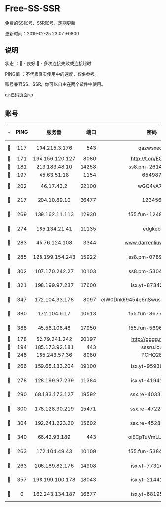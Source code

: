 # Free-SS-SSR

免费的SS账号、SSR账号，定期更新

更新时间：2019-02-25 23:07 +0800

## 说明

状态     ：🙂 - 良好 🙁 - 多次连接失败或连接超时

PING值   ：不代表真实使用中的速度，仅供参考。

账号兼容SS、SSR，你可以自由在两个软件中使用。

👉[扫码页面](https://liesauer.github.io/free-ss-ssr.github.io/)👈

## 账号

|-|PING|服务器|端口|密码|加密方式|区域|
|:----:|:----:|:-----:|-----:|:----:|:----:|:----:|
|🙂|117|104.215.3.176|543|qazwsxedc|aes-256-gcm|JP|
|🙂|171|194.156.120.127|8080|http://t.cn/EGJIyrl|rc4-md5|RU|
|🙂|181|213.183.48.10|14258|ss8.pm-26148872|rc4-md5|RU|
|🙂|197|45.63.51.18|1154|654987|chacha20|US|
|🙂|202|46.17.43.2|22100|wGQ4vA7D|aes-256-gcm|RU|
|🙂|217|204.10.89.10|36477|123456|aes-256-cfb|US|
|🙂|269|139.162.11.113|12930|f55.fun-12490271|aes-256-cfb|SG|
|🙂|274|185.134.21.41|11135|edgkeb|aes-256-cfb|GB|
|🙂|283|45.76.124.108|3344|www.darrenliuwei.com|aes-256-cfb|AU|
|🙂|285|128.199.154.243|15922|ss8.pm-07891241|aes-256-cfb|SG|
|🙂|302|107.170.242.27|10103|ss8.pm-53046125|aes-256-cfb|US|
|🙂|321|198.199.97.237|17600|isx.yt-87342097|aes-256-cfb|US|
|🙂|347|172.104.33.178|8097|eIW0Dnk69454e6nSwuspv9DmS201tQ0D|aes-256-cfb|SG|
|🙂|380|172.104.6.17|10613|f55.fun-86773289|aes-256-cfb|US|
|🙂|388|45.56.106.48|17950|f55.fun-56968028|aes-256-cfb|US|
|🙂|178|52.79.241.242|20197|http://gggg.rocks|chacha20|KR|
|🙂|194|185.173.92.181|443|sssru.icu|rc4-md5|RU|
|🙂|248|185.243.57.36|8080|PCHQ2E|rc4-md5|US|
|🙂|266|159.65.133.204|19100|isx.yt-95936060|aes-256-cfb|SG|
|🙂|278|128.199.97.239|11384|isx.yt-41941480|aes-256-cfb|SG|
|🙂|290|68.183.173.127|19592|ssx.re-40331620|aes-256-cfb|US|
|🙂|300|178.128.30.219|15471|ssx.re-47228758|aes-256-cfb|SG|
|🙂|304|192.241.223.20|15602|ssx.re-45282042|aes-256-cfb|US|
|🙂|340|66.42.93.189|443|oiECpTuVmLLxk4Ts|aes-256-cfb|US|
|🙁|263|172.104.49.43|10109|f55.fun-53847756|aes-256-cfb|SG|
|🙁|263|206.189.82.176|14908|isx.yt-77314449|aes-256-cfb|SG|
|🙁|357|198.199.100.178|18043|isx.yt-21441189|aes-256-cfb|US|
|🙁|0|162.243.134.187|16677|isx.yt-68195372|aes-256-cfb|US|
